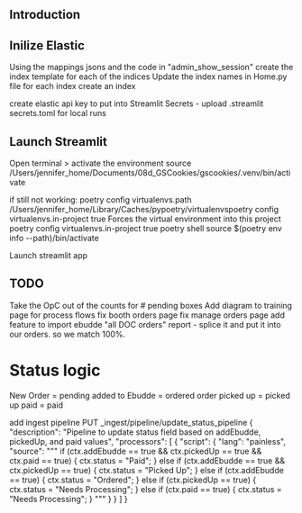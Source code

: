 ## Introduction

## Inilize Elastic
Using the mappings jsons and the code in "admin_show_session" create the index template for each of the indices
Update the index names in Home.py file
for each index create an index

create elastic api key to put into Streamlit Secrets - upload .streamlit secrets.toml for local runs

## Launch Streamlit
Open terminal > 
activate the environment
source /Users/jennifer_home/Documents/08d_GSCookies/gscookies/.venv/bin/activate

if still not working:
poetry config virtualenvs.path
/Users/jennifer_home/Library/Caches/pypoetry/virtualenvspoetry config virtualenvs.in-project true
Forces the virtual environment into this project
poetry config virtualenvs.in-project true
poetry shell
source $(poetry env info --path)/bin/activate

Launch streamlit app

## TODO
Take the OpC out of the counts for # pending boxes
Add diagram to training page for process flows
fix booth orders page
fix manage orders page
add feature to import ebudde "all DOC orders" report - splice it and put it into our orders.  so we match 100%. 

# Status logic
New Order = pending
added to Ebudde = ordered
order picked up = picked up
paid = paid


add ingest pipeline
PUT _ingest/pipeline/update_status_pipeline
{
  "description": "Pipeline to update status field based on addEbudde, pickedUp, and paid values",
  "processors": [
    {
      "script": {
        "lang": "painless",
        "source": """
          if (ctx.addEbudde == true && ctx.pickedUp == true && ctx.paid == true) {
            ctx.status = "Paid";
          } else if (ctx.addEbudde == true && ctx.pickedUp == true) {
            ctx.status = "Picked Up";
          } else if (ctx.addEbudde == true) {
            ctx.status = "Ordered";
          } else if (ctx.pickedUp == true) {
            ctx.status = "Needs Processing";
          } else if (ctx.paid == true) {
            ctx.status = "Needs Processing";
          }
        """
      }
    }
  ]
}
